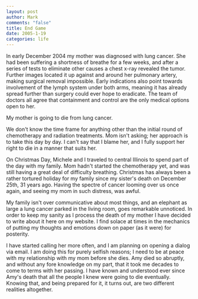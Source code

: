 ```yaml
--- 
layout: post
author: Mark
comments: "false"
title: End Game
date: 2005-1-19
categories: life
---
```

In early December 2004 my mother was diagnosed with lung cancer. She had been suffering a shortness of breathe for a few weeks, and after a series of tests to eliminate other causes a chest x-ray revealed the tumor. Further images located it up against and around her pulmonary artery, making surgical removal impossible. Early indications also point towards involvement of the lymph system under both arms, meaning it has already spread further than surgery could ever hope to eradicate. The team of doctors all agree that containment and control are the only medical options open to her.

My mother is going to die from lung cancer.

We don't know the time frame for anything other than the initial round of chemotherapy and radiation treatments. Mom isn't asking; her approach is to take this day by day. I can't say that I blame her, and I fully support her right to die in a manner that suits her.

On Christmas Day, Michele and I traveled to central Illinois to spend part of the day with my family. Mom hadn't started the chemotherapy yet, and was still having a great deal of difficulty breathing. Christmas has always been a rather tortured holiday for my family since my sister's death on December 25th, 31 years ago. Having the spectre of cancer looming over us once again, and seeing my mom in such distress, was awful.

My family isn't over communicative about most things, and an elephant as large a lung cancer parked in the living room, goes remarkable unnoticed. In order to keep my sanity as I process the death of my mother I have decided to write about it here on my website. I find solace at times in the mechanics of putting my thoughts and emotions down on paper (as it were) for posterity.

I have started calling her more often, and I am planning on opening a dialog via email. I am doing this for purely selfish reasons; I need to be at peace with my relationship with my mom before she dies. Amy died so abruptly, and without any fore knowledge on my part, that it took me decades to come to terms with her passing. I have known and understood ever since Amy's death that all the people I knew were going to die eventually. Knowing that, and being prepared for it, it turns out, are two different realities altogether.
